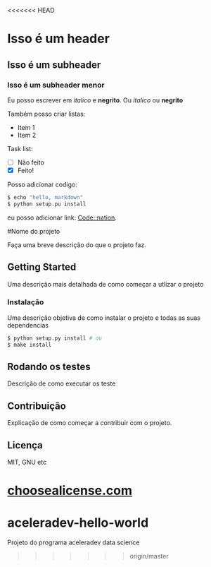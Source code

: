 <<<<<<< HEAD
# Isso é um header

## Isso é um subheader

### Isso é um subheader menor

Eu posso escrever em _italico_ e __negrito__. Ou *italico*
ou **negrito**

Também posso criar listas:
* Item 1
* Item 2

Task list:

* [ ] Não feito
* [x] Feito!

Posso adicionar codigo:

```bash
$ echo "hello, markdown"
$ python setup.pu install
```

eu posso adicionar link: [Code::nation](https//codenatio.dev).


#Nome do projeto

Faça uma breve descrição do que o projeto faz.

## Getting Started

Uma descrição mais detalhada de como começar a utlizar o projeto

### Instalação

Uma descrição objetiva de como instalar o projeto e todas as suas dependencias

```bash
$ python setup.py install # ou
$ make install
```

## Rodando os testes

Descrição de como executar os teste

## Contribuição

Explicação de como começar a contribuir com o projeto.

## Licença

MIT, GNU etc

[choosealicense.com]()
=======
# aceleradev-hello-world
Projeto do programa aceleradev data science
>>>>>>> origin/master
